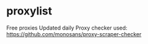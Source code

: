 # proxylist
Free proxies
Updated daily
Proxy checker used: https://github.com/monosans/proxy-scraper-checker
